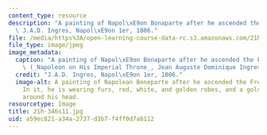 ```yaml
---
content_type: resource
description: "A painting of Napol\xE9on Bonaparte after he ascended the French throne.\
  \ J.A.D. Ingres, Napol\xE9on 1er, 1806."
file: /media/https%3A/open-learning-course-data-rc.s3.amazonaws.com/21h-346-france-1660-1815-enlightenment-revolution-napoleon-spring-2011/a59ec821a34a2737d3b7f4ff0d7ab112_21h-346s11.jpg
file_type: image/jpeg
image_metadata:
  caption: "A painting of Napol\xE9on Bonaparte after he ascended the French throne.\
    \ (_Napoleon on His Imperial Throne_, Jean Auguste Dominique Ingres, 1806.)"
  credit: "J.A.D. Ingres, Napol\xE9on 1er, 1806."
  image-alt: A painting of Napolean Boneparte after he ascended the French throne.
    In it, he is wearing furs, red, white, and golden robes, and a golden laurel wreath
    around his head.
resourcetype: Image
title: 21h-346s11.jpg
uid: a59ec821-a34a-2737-d3b7-f4ff0d7ab112
---
```

